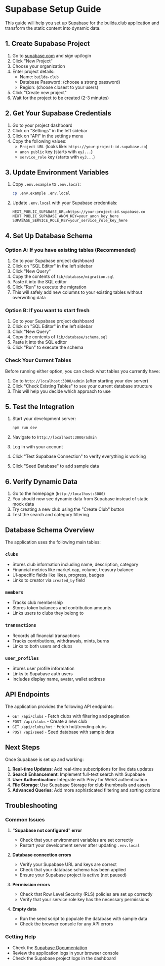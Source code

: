 # Supabase Setup Guide

This guide will help you set up Supabase for the builda.club application and transform the static content into dynamic data.

## 1. Create Supabase Project

1. Go to [supabase.com](https://supabase.com) and sign up/login
2. Click "New Project"
3. Choose your organization
4. Enter project details:
   - Name: `builda-club`
   - Database Password: (choose a strong password)
   - Region: (choose closest to your users)
4. Click "Create new project"
5. Wait for the project to be created (2-3 minutes)

## 2. Get Your Supabase Credentials

1. Go to your project dashboard
2. Click on "Settings" in the left sidebar
3. Click on "API" in the settings menu
4. Copy the following values:
   - `Project URL` (looks like: `https://your-project-id.supabase.co`)
   - `anon public` key (starts with `eyJ...`)
   - `service_role` key (starts with `eyJ...`)

## 3. Update Environment Variables

1. Copy `.env.example` to `.env.local`:
   ```bash
   cp .env.example .env.local
   ```

2. Update `.env.local` with your Supabase credentials:
   ```env
   NEXT_PUBLIC_SUPABASE_URL=https://your-project-id.supabase.co
   NEXT_PUBLIC_SUPABASE_ANON_KEY=your_anon_key_here
   SUPABASE_SERVICE_ROLE_KEY=your_service_role_key_here
   ```

## 4. Set Up Database Schema

### Option A: If you have existing tables (Recommended)

1. Go to your Supabase project dashboard
2. Click on "SQL Editor" in the left sidebar
3. Click "New Query"
4. Copy the contents of `lib/database/migration.sql`
5. Paste it into the SQL editor
6. Click "Run" to execute the migration
7. This will safely add new columns to your existing tables without overwriting data

### Option B: If you want to start fresh

1. Go to your Supabase project dashboard
2. Click on "SQL Editor" in the left sidebar
3. Click "New Query"
4. Copy the contents of `lib/database/schema.sql`
5. Paste it into the SQL editor
6. Click "Run" to execute the schema

### Check Your Current Tables

Before running either option, you can check what tables you currently have:

1. Go to `http://localhost:3000/admin` (after starting your dev server)
2. Click "Check Existing Tables" to see your current database structure
3. This will help you decide which approach to use

## 5. Test the Integration

1. Start your development server:
   ```bash
   npm run dev
   ```

2. Navigate to `http://localhost:3000/admin`
3. Log in with your account
4. Click "Test Supabase Connection" to verify everything is working
5. Click "Seed Database" to add sample data

## 6. Verify Dynamic Data

1. Go to the homepage (`http://localhost:3000`)
2. You should now see dynamic data from Supabase instead of static mock data
3. Try creating a new club using the "Create Club" button
4. Test the search and category filtering

## Database Schema Overview

The application uses the following main tables:

### `clubs`
- Stores club information including name, description, category
- Financial metrics like market cap, volume, treasury balance
- UI-specific fields like likes, progress, badges
- Links to creator via `created_by` field

### `members`
- Tracks club membership
- Stores token balances and contribution amounts
- Links users to clubs they belong to

### `transactions`
- Records all financial transactions
- Tracks contributions, withdrawals, mints, burns
- Links to both users and clubs

### `user_profiles`
- Stores user profile information
- Links to Supabase auth users
- Includes display name, avatar, wallet address

## API Endpoints

The application provides the following API endpoints:

- `GET /api/clubs` - Fetch clubs with filtering and pagination
- `POST /api/clubs` - Create a new club
- `GET /api/clubs/hot` - Fetch hot/trending clubs
- `POST /api/seed` - Seed database with sample data

## Next Steps

Once Supabase is set up and working:

1. **Real-time Updates**: Add real-time subscriptions for live data updates
2. **Search Enhancement**: Implement full-text search with Supabase
3. **User Authentication**: Integrate with Privy for Web3 authentication
4. **File Storage**: Use Supabase Storage for club thumbnails and assets
5. **Advanced Queries**: Add more sophisticated filtering and sorting options

## Troubleshooting

### Common Issues

1. **"Supabase not configured" error**
   - Check that your environment variables are set correctly
   - Restart your development server after updating `.env.local`

2. **Database connection errors**
   - Verify your Supabase URL and keys are correct
   - Check that your database schema has been applied
   - Ensure your Supabase project is active (not paused)

3. **Permission errors**
   - Check that Row Level Security (RLS) policies are set up correctly
   - Verify that your service role key has the necessary permissions

4. **Empty data**
   - Run the seed script to populate the database with sample data
   - Check the browser console for any API errors

### Getting Help

- Check the [Supabase Documentation](https://supabase.com/docs)
- Review the application logs in your browser console
- Check the Supabase project logs in the dashboard
